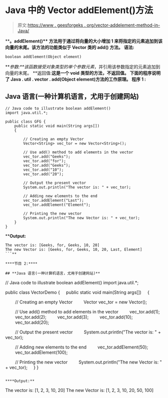 # Java 中的 Vector addElement()方法

> 原文:[https://www . geesforgeks . org/vector-addelement-method-in-Java/](https://www.geeksforgeeks.org/vector-addelement-method-in-java/)

[](https://www.geeksforgeeks.org/java-util-vector-class-java/)****。addElement()** 方法用于通过将向量的大小增加 1 来将指定的元素追加到该向量的末尾。该方法的功能类似于 Vector 类的 **add()** 方法。
**语法:**** 

```
boolean addElement(Object element)
```

****参数:**该函数接受对象类型的单个参数*元素*，并引用该参数指定的元素追加到向量的末尾。
**返回值:**这是一个 void 类型的方法，不返回值。
下面的程序说明了 Java . util . vector . add(Object element)方法的工作原理。
**程序 1 :**** 

## **Java 语言(一种计算机语言，尤用于创建网站)**

```
// Java code to illustrate boolean addElement()
import java.util.*;

public class GFG {
    public static void main(String args[])
    {

        // Creating an empty Vector
        Vector<String> vec_tor = new Vector<String>();

        // Use add() method to add elements in the vector
        vec_tor.add("Geeks");
        vec_tor.add("for");
        vec_tor.add("Geeks");
        vec_tor.add("10");
        vec_tor.add("20");

        // Output the present vector
        System.out.println("The vector is: " + vec_tor);

        // Adding new elements to the end
        vec_tor.addElement("Last");
        vec_tor.addElement("Element");

        // Printing the new vector
        System.out.println("The new Vector is: " + vec_tor);
    }
}
```

****Output:** 

```
The vector is: [Geeks, for, Geeks, 10, 20]
The new Vector is: [Geeks, for, Geeks, 10, 20, Last, Element]
```** 

****节目 2:**** 

## **Java 语言(一种计算机语言，尤用于创建网站)**

```
// Java code to illustrate boolean addElement()
import java.util.*;

public class VectorDemo {
    public static void main(String args[])
    {

        // Creating an empty Vector
        Vector<Integer> vec_tor = new Vector<Integer>();

        // Use add() method to add elements in the vector
        vec_tor.add(1);
        vec_tor.add(2);
        vec_tor.add(3);
        vec_tor.add(10);
        vec_tor.add(20);

        // Output the present vector
        System.out.println("The vector is: " + vec_tor);

        // Adding new elements to the end
        vec_tor.addElement(50);
        vec_tor.addElement(100);

        // Printing the new vector
        System.out.println("The new Vector is: " + vec_tor);
    }
}
```

****Output:** 

```
The vector is: [1, 2, 3, 10, 20]
The new Vector is: [1, 2, 3, 10, 20, 50, 100]
```**